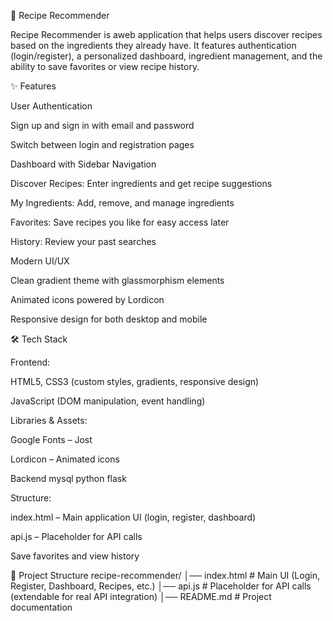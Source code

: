 🍳 Recipe Recommender

Recipe Recommender is aweb application that helps users discover recipes based on the ingredients they already have. It features authentication (login/register), a personalized dashboard, ingredient management, and the ability to save favorites or view recipe history.

✨ Features

User Authentication

Sign up and sign in with email and password

Switch between login and registration pages

Dashboard with Sidebar Navigation

Discover Recipes: Enter ingredients and get recipe suggestions

My Ingredients: Add, remove, and manage ingredients

Favorites: Save recipes you like for easy access later

History: Review your past searches

Modern UI/UX

Clean gradient theme with glassmorphism elements

Animated icons powered by Lordicon

Responsive design for both desktop and mobile

🛠️ Tech Stack

Frontend:

HTML5, CSS3 (custom styles, gradients, responsive design)

JavaScript (DOM manipulation, event handling)

Libraries & Assets:

Google Fonts
 – Jost

Lordicon
 – Animated icons
 
 Backend
 mysql
 python flask

Structure:

index.html – Main application UI (login, register, dashboard)

api.js – Placeholder for API calls 


Save favorites and view history

📂 Project Structure
recipe-recommender/
│── index.html       # Main UI (Login, Register, Dashboard, Recipes, etc.)
│── api.js           # Placeholder for API calls (extendable for real API integration)
│── README.md        # Project documentation
